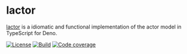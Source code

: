 # lactor

[lactor] is a idiomatic and functional implementation of the actor model in
TypeScript for Deno.

[![License][license-shield]](LICENSE) [![Build][build-shield]][build]
[![Code coverage][coverage-shield]][coverage]

[lactor]: #

<!-- badges -->

[coverage-shield]: https://img.shields.io/codecov/c/github/eibens/lactor?logo=codecov&label
[license-shield]: https://img.shields.io/badge/proprietary-informational?&label=license
[coverage]: https://codecov.io/gh/eibens/lactor
[build]: https://github.com/eibens/lactor/actions/workflows/ci.yml
[build-shield]: https://github.com/eibens/lactor/actions/workflows/ci.yml/badge.svg
